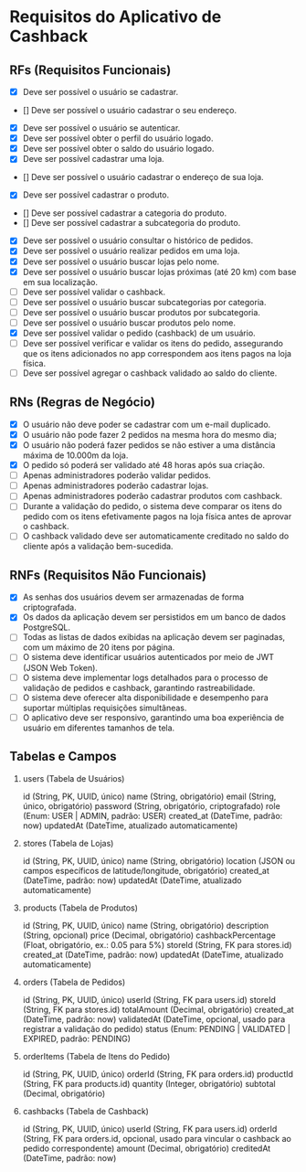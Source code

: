 # Requisitos do Aplicativo de Cashback

## RFs (Requisitos Funcionais)

- [x] Deve ser possível o usuário se cadastrar.
- [] Deve ser possível o usuário cadastrar o seu endereço.
- [x] Deve ser possível o usuário se autenticar.
- [x] Deve ser possível obter o perfil do usuário logado.
- [x] Deve ser possível obter o saldo do usuário logado.
- [x] Deve ser possível cadastrar uma loja.
- [] Deve ser possível o usuário cadastrar o endereço de sua loja.
- [x] Deve ser possível cadastrar o produto.
- [] Deve ser possível cadastrar a categoria do produto.
- [] Deve ser possível cadastrar a subcategoria do produto.
- [x] Deve ser possível o usuário consultar o histórico de pedidos.
- [x] Deve ser possível o usuário realizar pedidos em uma loja.
- [x] Deve ser possível o usuário buscar lojas pelo nome.
- [x] Deve ser possível o usuário buscar lojas próximas (até 20 km) com base em sua localização.
- [ ] Deve ser possível validar o cashback.
- [ ] Deve ser possível o usuário buscar subcategorias por categoria.
- [ ] Deve ser possível o usuário buscar produtos por subcategoria.
- [ ] Deve ser possível o usuário buscar produtos pelo nome.
- [x] Deve ser possível validar o pedido (cashback) de um usuário.
- [ ] Deve ser possível verificar e validar os itens do pedido, assegurando que os itens adicionados no app correspondem aos itens pagos na loja física.
- [ ] Deve ser possível agregar o cashback validado ao saldo do cliente.

## RNs (Regras de Negócio)

- [x] O usuário não deve poder se cadastrar com um e-mail duplicado.
- [x] O usuário não pode fazer 2 pedidos na mesma hora do mesmo dia;
- [x] O usuário não poderá fazer pedidos se não estiver a uma distância máxima de 10.000m da loja.
- [x] O pedido só poderá ser validado até 48 horas após sua criação.
- [ ] Apenas administradores poderão validar pedidos.
- [ ] Apenas administradores poderão cadastrar lojas.
- [ ] Apenas administradores poderão cadastrar produtos com cashback.
- [ ] Durante a validação do pedido, o sistema deve comparar os itens do pedido com os itens efetivamente pagos na loja física antes de aprovar o cashback.
- [ ] O cashback validado deve ser automaticamente creditado no saldo do cliente após a validação bem-sucedida.

## RNFs (Requisitos Não Funcionais)

- [x] As senhas dos usuários devem ser armazenadas de forma criptografada.
- [x] Os dados da aplicação devem ser persistidos em um banco de dados PostgreSQL.
- [ ] Todas as listas de dados exibidas na aplicação devem ser paginadas, com um máximo de 20 itens por página.
- [ ] O sistema deve identificar usuários autenticados por meio de JWT (JSON Web Token).
- [ ] O sistema deve implementar logs detalhados para o processo de validação de pedidos e cashback, garantindo rastreabilidade.
- [ ] O sistema deve oferecer alta disponibilidade e desempenho para suportar múltiplas requisições simultâneas.
- [ ] O aplicativo deve ser responsivo, garantindo uma boa experiência de usuário em diferentes tamanhos de tela.

## Tabelas e Campos

1. users (Tabela de Usuários)

   id (String, PK, UUID, único)
   name (String, obrigatório)
   email (String, único, obrigatório)
   password (String, obrigatório, criptografado)
   role (Enum: USER | ADMIN, padrão: USER)
   created_at (DateTime, padrão: now)
   updatedAt (DateTime, atualizado automaticamente)

2. stores (Tabela de Lojas)

   id (String, PK, UUID, único)
   name (String, obrigatório)
   location (JSON ou campos específicos de latitude/longitude, obrigatório)
   created_at (DateTime, padrão: now)
   updatedAt (DateTime, atualizado automaticamente)

3. products (Tabela de Produtos)

   id (String, PK, UUID, único)
   name (String, obrigatório)
   description (String, opcional)
   price (Decimal, obrigatório)
   cashbackPercentage (Float, obrigatório, ex.: 0.05 para 5%)
   storeId (String, FK para stores.id)
   created_at (DateTime, padrão: now)
   updatedAt (DateTime, atualizado automaticamente)

4. orders (Tabela de Pedidos)

   id (String, PK, UUID, único)
   userId (String, FK para users.id)
   storeId (String, FK para stores.id)
   totalAmount (Decimal, obrigatório)
   created_at (DateTime, padrão: now)
   validatedAt (DateTime, opcional, usado para registrar a validação do pedido)
   status (Enum: PENDING | VALIDATED | EXPIRED, padrão: PENDING)

5. orderItems (Tabela de Itens do Pedido)

   id (String, PK, UUID, único)
   orderId (String, FK para orders.id)
   productId (String, FK para products.id)
   quantity (Integer, obrigatório)
   subtotal (Decimal, obrigatório)

6. cashbacks (Tabela de Cashback)

   id (String, PK, UUID, único)
   userId (String, FK para users.id)
   orderId (String, FK para orders.id, opcional, usado para vincular o cashback ao pedido correspondente)
   amount (Decimal, obrigatório)
   creditedAt (DateTime, padrão: now)
